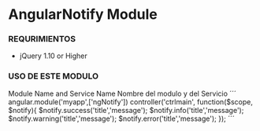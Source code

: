 AngularNotify Module
=====================

### REQURIMIENTOS ###
* jQuery 1.10 or Higher

### USO DE ESTE MODULO ###
Module Name and Service Name
Nombre del modulo y del Servicio
´´´
angular.module('myapp',['ngNotify'])
controller('ctrlmain', function($scope, $notify){
	$notify.success('title','message');
	$notify.info('title','message');
	$notify.warning('title','message');
	$notify.error('title','message');
});
´´´